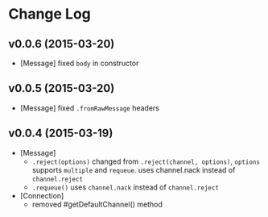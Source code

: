 # Change Log

## v0.0.6 (2015-03-20)
* [Message] fixed `body` in constructor

## v0.0.5 (2015-03-20)
* [Message] fixed `.fromRawMessage` headers

## v0.0.4 (2015-03-19)
* [Message]
    - `.reject(options)` changed from `.reject(channel, options)`, `options` supports `multiple` and `requeue`. uses channel.nack instead of `channel.reject`
    - `.requeue()` uses `channel.nack` instead of `channel.reject`
* [Connection]
    - removed #getDefaultChannel() method
